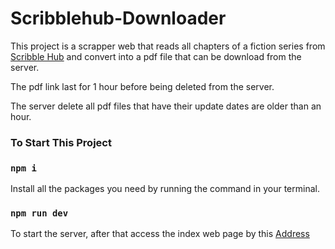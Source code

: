 # Scribblehub-Downloader

This project is a scrapper web that reads all chapters of a fiction series from [Scribble Hub](https://www.scribblehub.com/) and convert into a pdf file that can be download from the server.

The pdf link last for 1 hour before being deleted from the server.

The server delete all pdf files that have their update dates are older than an hour.

### To Start This Project 

### `npm i`

Install all the packages you need by running the command in your terminal.

### `npm run dev`
To start the server, after that access the index web page by this [Address](http://localhost:3000/) 





